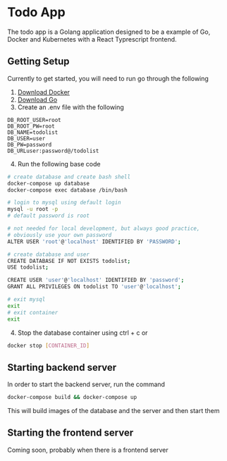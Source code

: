 # Todo App
The todo app is a Golang application designed to be a example of Go, Docker and Kubernetes with a React Typrescript frontend.

## Getting Setup
Currently to get started, you will need to run go through the following
1. [Download Docker](https://docs.docker.com/v17.12/install/)
2. [Download Go](https://golang.org/doc/install)
3. Create an .env file with the following
```
DB_ROOT_USER=root
DB_ROOT_PW=root
DB_NAME=todolist
DB_USER=user
DB_PW=password
DB_URLuser:password@/todolist
```
4. Run the following base code
```bash
# create database and create bash shell
docker-compose up database
docker-compose exec database /bin/bash

# login to mysql using default login
mysql -u root -p
# default password is root

# not needed for local development, but always good practice,
# obviously use your own password
ALTER USER 'root'@'localhost' IDENTIFIED BY 'PASSWORD';

# create database and user
CREATE DATABASE IF NOT EXISTS todolist;
USE todolist;

CREATE USER 'user'@'localhost' IDENTIFIED BY 'password';
GRANT ALL PRIVILEGES ON todolist TO 'user'@'localhost';

# exit mysql
exit
# exit container
exit
```
4. Stop the database container using ctrl + c or
```bash
docker stop [CONTAINER_ID]
```

## Starting backend server
In order to start the backend server, run the command
```bash
docker-compose build && docker-compose up
```
This will build images of the database and the server and then start them

## Starting the frontend server
Coming soon, probably when there is a frontend server